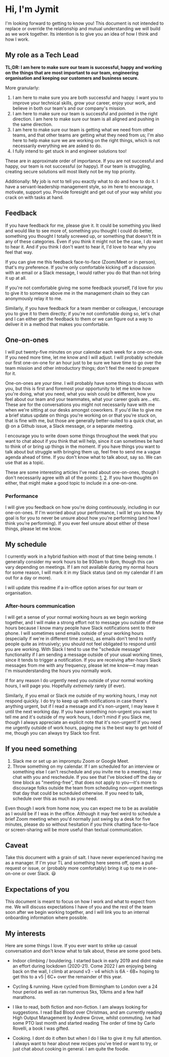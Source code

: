 # Hi, I'm Jymit

I'm looking forward to getting to know you! This document is not intended to replace or override the relationship and mutual understanding we will build as we work together. Its intention is to give you an idea of how I think and how I work.

## My role as a Tech Lead

**TL;DR: I am here to make sure our team is successful, happy and working on the things that are most important to our team, engineering organisation and keeping our customers and business secure.**

More granularly:

1.  I am here to make sure you are both successful and happy. I want you to improve your technical skills, grow your career, enjoy your work, and believe in both our team's and our company's mission.
2.  I am here to make sure our team is successful and pointed in the right direction. I am here to make sure our team is all aligned and pushing in the same direction.
3.  I am here to make sure our team is getting what we need from other teams, and that other teams are getting what they need from us; I'm also here to help make sure we are working on the right things, which is not necessarily everything we are asked to do.
4.  I fully intend to get stuck in and engineer solutions too!

These are in approximate order of importance. If you are not successful and happy, our team is not successful (or happy). If our team is struggling, creating secure solutions will most likely not be my top priority.

Additionally: My job is _not_ to tell you exactly what to do and how to do it. I have a servant-leadership management style, so im here to encourage, motivate, support you. Provide foresight and get out of your way whilst you crack on with tasks at hand.

## Feedback

If you have feedback for me, please give it. It could be something you liked and would like to see more of, something you thought I could do better, something you thought I totally screwed up, or something that doesn't fit in any of these categories. Even if you think it might not be the case, I _do_ want to hear it. And if you think I don't want to hear it, I'd love to hear why you feel that way.

If you can give me this feedback face-to-face (Zoom/Meet or in person), that's my preference. If you're only comfortable kicking off a discussion with an email or a Slack message, I would rather you do that than not bring it up at all.

If you're not comfortable giving me some feedback yourself, I'd love for you to give it to someone above me in the management chain so they can anonymously relay it to me.

Similarly, if you have feedback for a team member or colleague, I encourage you to give it to them directly; if you're not comfortable doing so, let's chat and I can either get the feedback to them or we can figure out a way to deliver it in a method that makes you comfortable.

## One-on-ones

I will put twenty-five minutes on your calendar each week for a one-on-one. If you need more time, let me know and I will adjust. I will probably schedule our first one-on-one for an hour just to be sure we have time to go over the team mission and other introductory things; don't feel the need to prepare for it.

One-on-ones are _your time_. I will probably have some things to discuss with you, but this is first and foremost your opportunity to let me know how you're doing, what you need, what you wish could be different, how you feel about our team and your teammates, what your career goals are... etc. These are for the conversations you might not necessarily have with me when we're sitting at our desks amongst coworkers. If you'd like to give me a brief status update on things you're working on or that you're stuck on, that is fine with me, but those are generally better-suited to a quick chat, an @ on a Github issue, a Slack message, or a separate meeting.

I encourage you to write down some things throughout the week that you want to chat about if you think that will help, since it can sometimes be hard to think of or bring up things in the moment. If you have things you want to talk about but struggle with bringing them up, feel free to send me a vague agenda ahead of time. If you don't know what to talk about, say so. We can use that as a topic.

These are some interesting articles I've read about one-on-ones, though I don't necessarily agree with all of the points: [1](https://getlighthouse.com/blog/effective-1-on-1-meetings/), [2](https://medium.com/@mrabkin/the-art-of-the-awkward-1-1-f4e1dcbd1c5c). If you have thoughts on either, that might make a good topic to include in a one-on-one.

### Performance

I will give you feedback on how you're doing continuously, including in our one-on-ones. If I'm worried about your performance, I will let you know. My goal is for you to never be unsure about how you're performing (and how I think you're performing). If you ever feel unsure about either of these things, please let me know.

## My schedule

I currently work in a hybrid fashion with most of that time being remote. I generally consider my work hours to be 930am to 6pm, though this can vary depending on meetings. If I am not available during my normal hours for some reason, I will mark it in my Slack status (and on my calendar if I am out for a day or more).

I will update this readme if a in-office option arises for our team or organisation.

### After-hours communication

I will get a sense of your normal working hours as we begin working together, and I will make a strong effort not to message you outside of these hours because I know many people have Slack notifications sent to their phone. I will sometimes send emails outside of your working hours (especially if we're in different time zones), as emails don't tend to notify people quite as intrusively; you should not feel obligated to respond until you are working. With Slack I tend to use the "schedule message" functionality if I am sending a message outside of your usual working times, since it tends to trigger a notification. If you are receiving after-hours Slack messages from me with any frequency, please let me know—it may mean I'm misunderstanding the hours you normally work.

If for any reason I do urgently need you outside of your normal working hours, I will page you. Hopefully _extremely_ rarely (if ever).

Similarly, if you email or Slack me outside of my working hours, I may not respond quickly. I do try to keep up with notifications in case there's anything urgent, but if I read a message and it's non-urgent, I may leave it until the next working day. If you have something non-urgent you want to tell me and it's outside of my work hours, I don't mind if you Slack me, though I always appreciate an explicit note that it's non-urgent! If you need me urgently outside of work hours, paging me is the best way to get hold of me, though you can always try Slack too first.

## If you need something

1.  Slack me or set up an impromptu Zoom or Google Meet.
2.  Throw something on my calendar. If I am scheduled for an interview or something else I can't reschedule and you invite me to a meeting, I may chat with you and reschedule. If you see that I've blocked off the day or time block as "meeting-free", that does not apply to you—it's more to discourage folks outside the team from scheduling non-urgent meetings that day that could be scheduled otherwise. If you need to talk, schedule over this as much as you need.

Even though I work from home now, you can expect me to be as available as I would be if I was in the office. Although it may feel weird to schedule a brief Zoom meeting when you'd normally just swing by a desk for five minutes, please do so without hesitation if you think chatting face-to-face or screen-sharing will be more useful than textual communication.

## Caveat

Take this document with a grain of salt. I have never experienced having me as a manager. If I'm your TL and something here seems off, open a pull request or issue, or (probably more comfortably) bring it up to me in one-on-one or over Slack. :smiley:

## Expectations of you

This document is meant to focus on how I work and what to expect from me. We will discuss expectations I have of you and the rest of the team soon after we begin working together, and I will link you to an internal onboarding information where possible.

## My interests
Here are some things I love. If you ever want to strike up casual conversation and don't know what to talk about, these are some good bets.

* Indoor climbing / bouldering. I started back in early 2019 and didnt make an effort during lockdown (2020-21). Come 2022 I am enjoying being back on the wall, I climb at around v3 - v4 which is 6A - 6B+ hoping to get this to a v5 | 6C+ over the remainder of this year.

* Cycling & running. Have cycled from Birmingham to London over a 24 hour period as well as ran numerous 5ks, 10kms and a few half marathons.
 
* I like to read, both fiction and non-fiction. I am always looking for suggestions. I read Bad Blood over Christmas, and am currently reading High Output Management by Andrew Grove, whilst commuting. Ive had some PTO last month and started reading The order of time by Carlo Rovelli, a book I was gifted.

* Cooking. I dont do it often but when I do I like to give it my full attention. I always want to hear about new recipes you've tried or want to try, or just chat about cooking in general. I am quite the foodie.
